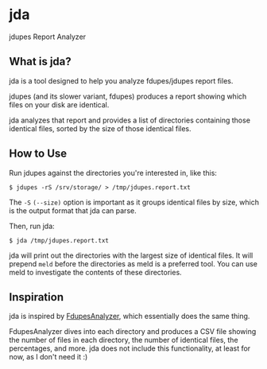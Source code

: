# jda

jdupes Report Analyzer

## What is jda?

jda is a tool designed to help you analyze fdupes/jdupes report files.

jdupes (and its slower variant, fdupes) produces a report showing which files on your disk are identical.

jda analyzes that report and provides a list of directories containing those identical files, sorted by the size of those identical files.

## How to Use

Run jdupes against the directories you're interested in, like this:

```console
$ jdupes -rS /srv/storage/ > /tmp/jdupes.report.txt
```

The `-S` `(--size)` option is important as it groups identical files by size, which is the output format that jda can parse.

Then, run jda:

```console
$ jda /tmp/jdupes.report.txt
```

jda will print out the directories with the largest size of identical files. It will prepend `meld` before the directories as meld is a preferred tool. You can use meld to investigate the contents of these directories.

## Inspiration

jda is inspired by  [FdupesAnalyzer](https://github.com/codecliff/FdupesAnalyzer), which essentially does the same thing.

FdupesAnalyzer dives into each directory and produces a CSV file showing the number of files in each directory, the number of identical files, the percentages, and more. jda does not include this functionality, at least for now, as I don't need it :) 
